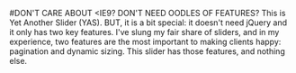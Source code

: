 #DON'T CARE ABOUT <IE9? DON'T NEED OODLES OF FEATURES?
This is Yet Another Slider (YAS). BUT, it is a bit special: it doesn't need jQuery and it only has two key features. I've slung my fair share of sliders, and in my experience, two features are the most important to making clients happy: pagination and dynamic sizing. This slider has those features, and nothing else.
